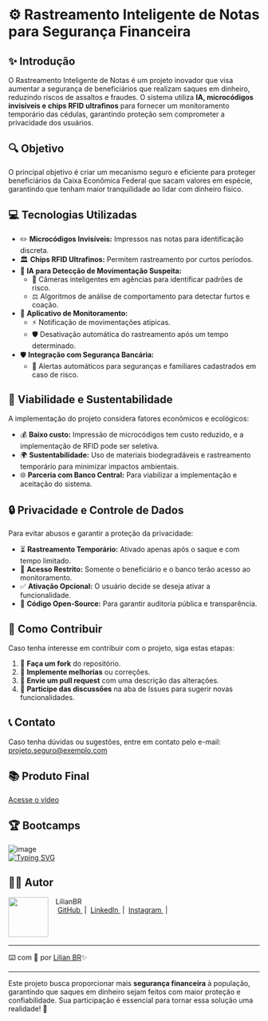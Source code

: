 <h1>⚙️ Rastreamento Inteligente de Notas para Segurança Financeira</h1>

## ✨ Introdução
O Rastreamento Inteligente de Notas é um projeto inovador que visa aumentar a segurança de beneficiários que realizam saques em dinheiro, reduzindo riscos de assaltos e fraudes. O sistema utiliza **IA, microcódigos invisíveis e chips RFID ultrafinos** para fornecer um monitoramento temporário das cédulas, garantindo proteção sem comprometer a privacidade dos usuários.

## 🔍 Objetivo
O principal objetivo é criar um mecanismo seguro e eficiente para proteger beneficiários da Caixa Econômica Federal que sacam valores em espécie, garantindo que tenham maior tranquilidade ao lidar com dinheiro físico.

## 💻 Tecnologias Utilizadas
- ✏️ **Microcódigos Invisíveis:** Impressos nas notas para identificação discreta.
- 🏛️ **Chips RFID Ultrafinos:** Permitem rastreamento por curtos períodos.
- 🧐 **IA para Detecção de Movimentação Suspeita:**
  - 📸 Câmeras inteligentes em agências para identificar padrões de risco.
  - ⚖️ Algoritmos de análise de comportamento para detectar furtos e coação.
- 📲 **Aplicativo de Monitoramento:**
  - ⚡ Notificação de movimentações atípicas.
  - 🛡️ Desativação automática do rastreamento após um tempo determinado.
- 🛡️ **Integração com Segurança Bancária:**
  - 📢 Alertas automáticos para seguranças e familiares cadastrados em caso de risco.

## 🌱 Viabilidade e Sustentabilidade
A implementação do projeto considera fatores econômicos e ecológicos:
- 💰 **Baixo custo:** Impressão de microcódigos tem custo reduzido, e a implementação de RFID pode ser seletiva.
- 🌍 **Sustentabilidade:** Uso de materiais biodegradáveis e rastreamento temporário para minimizar impactos ambientais.
- 🌐 **Parceria com Banco Central:** Para viabilizar a implementação e aceitação do sistema.

## 🔒 Privacidade e Controle de Dados
Para evitar abusos e garantir a proteção da privacidade:
- ⏳ **Rastreamento Temporário:** Ativado apenas após o saque e com tempo limitado.
- 🔐 **Acesso Restrito:** Somente o beneficiário e o banco terão acesso ao monitoramento.
- ✅ **Ativação Opcional:** O usuário decide se deseja ativar a funcionalidade.
- 🔧 **Código Open-Source:** Para garantir auditoria pública e transparência.

## 💪 Como Contribuir
Caso tenha interesse em contribuir com o projeto, siga estas etapas:
1. 📲 **Faça um fork** do repositório.
2. 🔧 **Implemente melhorias** ou correções.
3. 📝 **Envie um pull request** com uma descrição das alterações.
4. 💬 **Participe das discussões** na aba de Issues para sugerir novas funcionalidades.

## 📞 Contato
Caso tenha dúvidas ou sugestões, entre em contato pelo e-mail: [projeto.seguro@exemplo.com](mailto:projeto.seguro@exemplo.com)

## 📚 Produto Final
<a href="https://www.canva.com/design/DAGV2YT5FbY/c08P66WTJ_hIm56oyQoeNg/watch?utm_content=DAGV2YT5FbY&utm_campaign=designshare&utm_medium=link2&utm_source=uniquelinks&utlId=h94741d3076">Acesse o vídeo</a>

## 🏆 Bootcamps
![image](https://assets.dio.me/uz_v4dRt8edF45oQpxidQPnbM39OwLRoDMGIrWnR-Gk/f:webp/q:80/w:120/L3RyYWNrcy8wOTQ4NzYxMy1iNTRlLTQxYTctOTYwMC1iOWU1OTQ0OWFhMTMucG5n)   
[![Typing SVG](https://readme-typing-svg.herokuapp.com?font=Jetbrains+Mono&size=30&duration=2000&pause=1000&center=true&color=b87814&width=700&lines=IA+Generativa+Microsoft+Copilot+Caixa)](https://git.io/typing-svg) 
## 👨‍💻 Autor

<p>
    <img 
      align=left 
      margin=10 
      width=80 
      src="https://avatars.githubusercontent.com/u/186736248?v=4"
    />
    <p>&nbsp&nbsp&nbspLilianBR<br>
    &nbsp&nbsp&nbsp
    <a 
        href="https://github.com/LiliBR-tech">
        GitHub
    </a>
    &nbsp;|&nbsp;
    <a 
        href="https://www.linkedin.com/">
        LinkedIn
    </a>
    &nbsp;|&nbsp;
    <a 
        href="https://www.instagram.com/">
        Instagram
    </a>
    &nbsp;|&nbsp;</p>
</p>
<br/><br/>
<p>


---

⌨️ com 💜 por [Lilian BR](https://github.com/LiliBR-tech)✨

---

Este projeto busca proporcionar mais **segurança financeira** à população, garantindo que saques em dinheiro sejam feitos com maior proteção e confiabilidade. Sua participação é essencial para tornar essa solução uma realidade! 🌟
